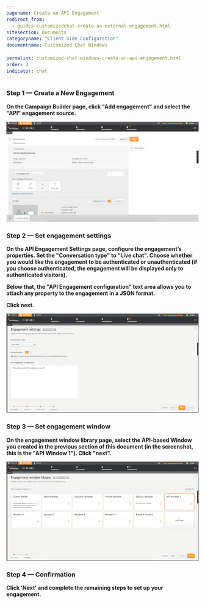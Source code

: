 ```yaml
---
pagename: Create an API Engagement
redirect_from:
  - guides-customizedchat-create-an-external-engagement.html
sitesection: Documents
categoryname: "Client Side Configuration"
documentname: Customized Chat Windows

permalink: customized-chat-windows-create-an-api-engagement.html
order: 3
indicator: chat
---
```


### Step 1 — Create a New Engagement

**On the Campaign Builder page, click "Add engagement" and select the "API" engagement source.**

![Customized1](img/customized1.png)

### Step 2 — Set engagement settings

**On the API Engagement Settings page, configure the engagement’s properties. Set the "Conversation type" to "Live chat". Choose whether you would like the engagement to be authenticated or unauthenticated (if you choose authenticated, the engagement will be displayed only to authenticated visitors).**

**Below that, the "API Engagement configuration" text area allows you to attach any property to the engagement in a JSON format.**

**Click next.**


![Customized2](img/customized2.png)

### Step 3 — Set engagement window

**On the engagement window library page, select the API-based Window you created in the previous section of this document (in the screenshot, this is the "API Window 1"). Click "next".**

![Customized3](img/customized3.png)

### Step 4 — Confirmation

**Click 'Next' and complete the remaining steps to set up your engagement.**
